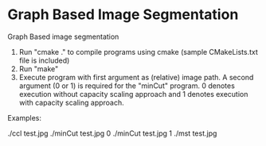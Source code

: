 # Graph Based Image Segmentation
Graph Based image segmentation

1. Run "cmake ."  to compile programs using cmake (sample CMakeLists.txt file is included)
2. Run "make"
3. Execute program with first argument as (relative) image path. A second argument (0 or 1) is required for the "minCut" program. 0 denotes execution without capacity scaling approach and 1 denotes execution with capacity scaling approach.

Examples:

./ccl test.jpg
./minCut test.jpg 0
./minCut test.jpg 1
./mst test.jpg
